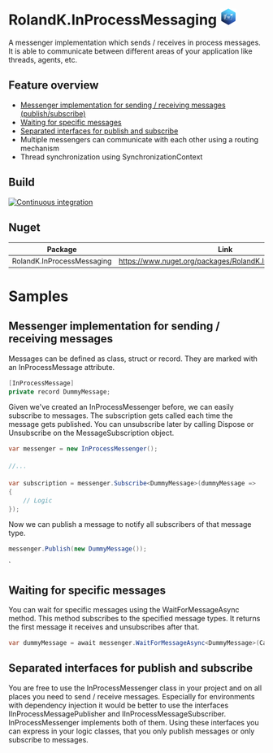 # RolandK.InProcessMessaging <img src="assets/Logo_128.png" width="32" />
A messenger implementation which sends / receives in process messages. It is able to communicate between different areas of your application like threads, agents, etc.

## Feature overview
- [Messenger implementation for sending / receiving messages (publish/subscribe)](#messenger-implementation-for-sending--receiving-messages)
- [Waiting for specific messages](#waiting-for-specific-messages)
- [Separated interfaces for publish and subscribe](#waiting-for-specific-messages)
- Multiple messengers can communicate with each other using a routing mechanism
- Thread synchronization using SynchronizationContext

## Build
[![Continuous integration](https://github.com/RolandKoenig/RolandK.InProcessMessaging/actions/workflows/continuous-integration.yml/badge.svg)](https://github.com/RolandKoenig/RolandK.InProcessMessaging/actions/workflows/continuous-integration.yml)

## Nuget
| Package                    | Link                                                      |
|----------------------------|-----------------------------------------------------------|
| RolandK.InProcessMessaging | https://www.nuget.org/packages/RolandK.InProcessMessaging |

# Samples
## Messenger implementation for sending / receiving messages
Messages can be defined as class, struct or record. They are marked with an InProcessMessage attribute.
```csharp
[InProcessMessage]
private record DummyMessage;
```

Given we've created an InProcessMessenger before, we can easily subscribe to messages. The subscription gets called
each time the message gets published. You can unsubscribe later by calling Dispose or Unsubscribe on the
MessageSubscription object.
```csharp
var messenger = new InProcessMessenger();

//...

var subscription = messenger.Subscribe<DummyMessage>(dummyMessage => 
{
    // Logic
});
```

Now we can publish a message to notify all subscribers of that message type.
```csharp
messenger.Publish(new DummyMessage());
```
`
## Waiting for specific messages
You can wait for specific messages using the WaitForMessageAsync method. This method subscribes to
the specified message types. It returns the first message it receives and unsubscribes after that.
```csharp
var dummyMessage = await messenger.WaitForMessageAsync<DummyMessage>(CancellationToken.None);
```

## Separated interfaces for publish and subscribe
You are free to use the InProcessMessenger class in your project and on all places you need to send / receive
messages. Especially for environments with dependency injection it would be better to use the interfaces
IInProcessMessagePublisher and IInProcessMessageSubscriber. InProcessMessenger implements both of them. Using these interfaces
you can express in your logic classes, that you only publish messages or only subscribe to messages.
